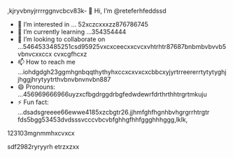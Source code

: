 ,kjryvbnyjrrrrggnvcbcv83k- 👋 Hi, I’m @reteferhfeddssd
- 👀 I’m interested in ... 52xczcxxxzz876786745
- 🌱 I’m currently learning ...354354444
- 💞️ I’m looking to collaborate on ...5464533485251csd95925vxcxceecxxcvcxvhtrhtr87687bnbmbvbvvb5vbnvcxxccx cvxcgfhcxz
- 📫 How to reach me ...iohdgdgh23ggmhgnbqqthythyhxccxcxvxcxcbbcxyjyrtrreererrtytytyghjjhggjhrytyytrthvbnvbnvnvbn887
- 😄 Pronouns: ...456969666966uyzxcfbgdrggdrbgfedwdewrfdrthrthhtrgrtmkuju
- ⚡ Fun fact: ...dsadsgreeee66ewwe4185xzcbgtr26.jjhmfghfhgnhbvhgrgrrhtrgtr
fds5bgg53453dvdsssvcccvbcvbfghhgfhhfggghhhggg,lklk,
<!---erersdfgjltyfbcxsdf62fghffgh5852ryyryryrwtesfd44545445
retefer/retefer is a ✨ special ✨ repository because xcvits `README.md` (thi3s sdvvdsfile) appearyry on your GitHub profile.fghfg12cvb12hhqqg
You can click the Preview link to take a look at your changes.4552536582623
--->123103mgnmmhxcvxcx
sdf2982ryryyrh
etrzxzxx
